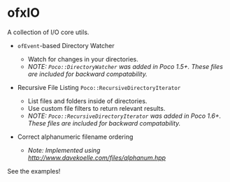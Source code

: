 ofxIO
=========

A collection of I/O core utils.

* `ofEvent`-based Directory Watcher
    * Watch for changes in your directories.
    * _NOTE: `Poco::DirectoryWatcher` was added in Poco 1.5+.  These files are included for backward compatability._

* Recursive File Listing `Poco::RecursiveDirectoryIterator`
    * List files and folders inside of directories.
    * Use custom file filters to return relevant results.
    * _NOTE: `Poco::RecursiveDirectoryIterator` was added in Poco 1.6+.  These files are included for backward compatability._
* Correct alphanumeric filename ordering
    * _Note: Implemented using http://www.davekoelle.com/files/alphanum.hpp_

See the examples!